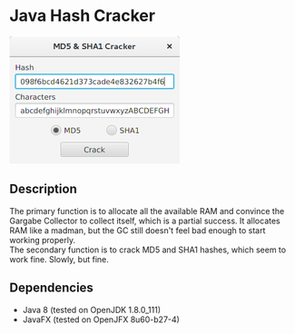 # Java Hash Cracker

![Screenshot of the program](doc/screenshot.png)

## Description

The primary function is to allocate all the available RAM and convince the
Gargabe Collector to collect itself, which is a partial success. It allocates
RAM like a madman, but the GC still doesn't feel bad enough to start working
properly.  
The secondary function is to crack MD5 and SHA1 hashes, which seem to work fine.
Slowly, but fine.

## Dependencies

- Java 8 (tested on OpenJDK 1.8.0_111)
- JavaFX (tested on OpenJFX 8u60-b27-4)
